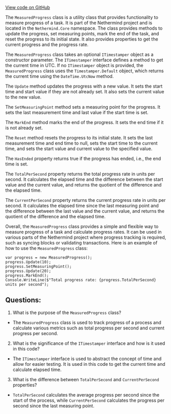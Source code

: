 [View code on GitHub](https://github.com/nethermindeth/nethermind/Nethermind.Core/MeasuredProgress.cs)

The `MeasuredProgress` class is a utility class that provides functionality to measure progress of a task. It is part of the Nethermind project and is located in the `Nethermind.Core` namespace. The class provides methods to update the progress, set measuring points, mark the end of the task, and reset the progress to its initial state. It also provides properties to get the current progress and the progress rate.

The `MeasuredProgress` class takes an optional `ITimestamper` object as a constructor parameter. The `ITimestamper` interface defines a method to get the current time in UTC. If no `ITimestamper` object is provided, the `MeasuredProgress` class uses the `Timestamper.Default` object, which returns the current time using the `DateTime.UtcNow` method.

The `Update` method updates the progress with a new value. It sets the start time and start value if they are not already set. It also sets the current value to the new value.

The `SetMeasuringPoint` method sets a measuring point for the progress. It sets the last measurement time and last value if the start time is set.

The `MarkEnd` method marks the end of the progress. It sets the end time if it is not already set.

The `Reset` method resets the progress to its initial state. It sets the last measurement time and end time to null, sets the start time to the current time, and sets the start value and current value to the specified value.

The `HasEnded` property returns true if the progress has ended, i.e., the end time is set.

The `TotalPerSecond` property returns the total progress rate in units per second. It calculates the elapsed time and the difference between the start value and the current value, and returns the quotient of the difference and the elapsed time.

The `CurrentPerSecond` property returns the current progress rate in units per second. It calculates the elapsed time since the last measuring point and the difference between the last value and the current value, and returns the quotient of the difference and the elapsed time.

Overall, the `MeasuredProgress` class provides a simple and flexible way to measure progress of a task and calculate progress rates. It can be used in various parts of the Nethermind project where progress tracking is required, such as syncing blocks or validating transactions. Here is an example of how to use the `MeasuredProgress` class:

```
var progress = new MeasuredProgress();
progress.Update(10);
progress.SetMeasuringPoint();
progress.Update(20);
progress.MarkEnd();
Console.WriteLine($"Total progress rate: {progress.TotalPerSecond} units per second");
```
## Questions: 
 1. What is the purpose of the `MeasuredProgress` class?
- The `MeasuredProgress` class is used to track progress of a process and calculate various metrics such as total progress per second and current progress per second.

2. What is the significance of the `ITimestamper` interface and how is it used in this code?
- The `ITimestamper` interface is used to abstract the concept of time and allow for easier testing. It is used in this code to get the current time and calculate elapsed time.

3. What is the difference between `TotalPerSecond` and `CurrentPerSecond` properties?
- `TotalPerSecond` calculates the average progress per second since the start of the process, while `CurrentPerSecond` calculates the progress per second since the last measuring point.